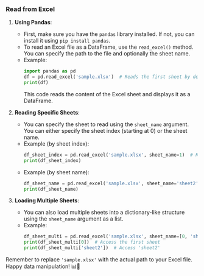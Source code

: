 ### Read from Excel

1. **Using Pandas**:
   - First, make sure you have the `pandas` library installed. If not, you can install it using `pip install pandas`.
   - To read an Excel file as a DataFrame, use the `read_excel()` method. You can specify the path to the file and optionally the sheet name.
   - Example:
     ```python
     import pandas as pd
     df = pd.read_excel('sample.xlsx')  # Reads the first sheet by default
     print(df)
     ```
     This code reads the content of the Excel sheet and displays it as a DataFrame.

2. **Reading Specific Sheets**:
   - You can specify the sheet to read using the `sheet_name` argument. You can either specify the sheet index (starting at 0) or the sheet name.
   - Example (by sheet index):
     ```python
     df_sheet_index = pd.read_excel('sample.xlsx', sheet_name=1)  # Reads the second sheet
     print(df_sheet_index)
     ```
   - Example (by sheet name):
     ```python
     df_sheet_name = pd.read_excel('sample.xlsx', sheet_name='sheet2')  # Reads 'sheet2'
     print(df_sheet_name)
     ```

3. **Loading Multiple Sheets**:
   - You can also load multiple sheets into a dictionary-like structure using the `sheet_name` argument as a list.
   - Example:
     ```python
     df_sheet_multi = pd.read_excel('sample.xlsx', sheet_name=[0, 'sheet2'])
     print(df_sheet_multi[0])  # Access the first sheet
     print(df_sheet_multi['sheet2'])  # Access 'sheet2'
     ```

Remember to replace `'sample.xlsx'` with the actual path to your Excel file. Happy data manipulation! 📊🐍